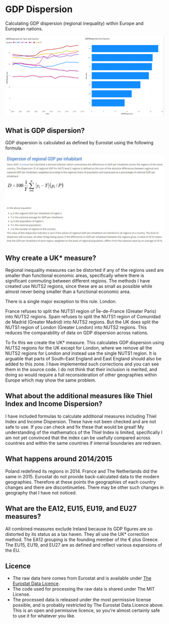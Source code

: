 # GDP Dispersion
Calculating GDP dispersion (regional inequality) within Europe and European nations.

![GDP Dispersion (Regional inequality) in PowerBI](GDPDispersionScreenshot.png)

## What is GDP dispersion?
GDP dispersion is calculated as defined by Eurostat using the following formula.

![GDP dispersion formula](DispersionFormula.jpg)

## Why create a UK* measure?
Regional inequality measures can be distorted if any of the regions used are smaller than functional economic areas, specifically where there is significant commuting between different regions. The methods I have created use NUTS2 regions, since these are as small as possible while almost never being smaller than a functional economic area.

There is a single major exception to this rule. London.

France refuses to split the NUTS1 region of Île-de-France (Greater Paris) into NUTS2 regions. Spain refuses to split the NUTS1 region of Comunidad de Madrid (Greater Madrid) into NUTS2 regions. But the UK does split the NUTS1 region of London (Greater London) into NUTS2 regions. This reduces the comparability of data on GDP dispersion across nations.

To fix this we create the UK* measure. This calculates GDP dispersion using NUTS2 regions for the UK except for London, where we remove all the NUTS2 regions for London and instead use the single NUTS1 region. It is arguable that parts of South-East England and East England should also be added to this zone. I have implemented such corrections and you can see them in the source code. I do not think that their inclusion is merited, and doing so would require a full reconsideration of other geographies within Europe which may show the same problem.

## What about the additional measures like Thiel Index and Income Dispersion?
I have included formulas to calculate additional measures including Thiel Index and Income Dispersion. These have not been checked and are not safe to use. If you can check and fix these that would be great! My understanding of the mathematics of the Thiel Index is limited, specifically I am not yet convinced that the index can be usefully compared across countries and within the same countries if internal boundaries are redrawn.

## What happens around 2014/2015
Poland redefined its regions in 2014. France and The Netherlands did the same in 2015. Eurostat do not provide back-calculated data to the modern geographies. Therefore at these points the geographies of each country changes and there are discontinueties. There may be other such changes in geography that I have not noticed.

## What are the EA12, EU15, EU19, and EU27 measures?
All combined measures exclude Ireland because its GDP figures are so distorted by its status as a tax haven. They all use the UK* correction method. The EA12 grouping is the founding member of the € plus Greece. The EU15, EU19, and EU27 are as defined and reflect various expansions of the EU.

## Licence
* The raw data here comes from Eurostat and is available under [The Eurostat Data Licence](https://ec.europa.eu/eurostat/about/policies/copyright).
* The code used for processing the raw data is shared under The MIT License.
* The processed data is released under the most permissive license possible, and is probably restricted by The Eurostat Data Licence above. This is an open and permissive licence, so you're almost certainly safe to use it for whatever you like.
